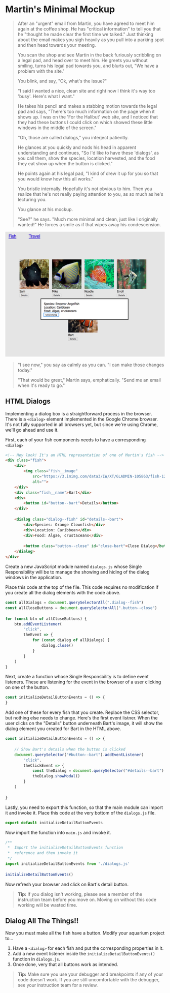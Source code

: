 # Martin's Minimal Mockup

> After an "urgent" email from Martin, you have agreed to meet him again at the coffee shop. He has "critical information" to tell you that he "thought he made clear the first time we talked." Just thinking about the email makes you sigh heavily as you pull into a parking spot and then head towards your meeting.
>
> You scan the shop and see Martin in the back furiously scribbling on a legal pad, and head over to meet him. He greets you without smiling, turns his legal pad towards you, and blurts out, "We have a problem with the site."
>
> You blink, and say, "Ok, what's the issue?"
>
> "I said I wanted a nice, clean site and right now I think it's way too 'busy'. Here's what I want."
>
> He takes his pencil and makes a stabbing motion towards the legal pad and says, "There's too much information on the page when it shows up. I was on the 'For the Halibut' web site, and I noticed that they had these buttons I could click on which showed these little windows in the middle of the screen."
>
> "Oh, those are called dialogs," you interject patiently.
>
> He glances at you quickly and nods his head in apparent understanding and continues, "So I'd like to have these 'dialogs', as you call them, show the species, location harvested, and the food they eat show up when the button is clicked."
>
> He points again at his legal pad, "I kind of drew it up for you so that you would know how this all works."
>
> You bristle internally. Hopefully it's not obvious to him. Then you realize that he's not really paying attention to you, as so much as he's lecturing you.
>
> You glance at his mockup.
>
> "See?" he says. "Much more minimal and clean, just like I originally wanted!" He forces a smile as if that wipes away his condescension.

![martin's minimalism mockup](./images/martin-minimal-mockup.png)

> "I see now," you say as calmly as you can. "I can make those changes today."
>
> "That would be great," Martin says, emphatically. "Send me an email when it's ready to go."

## HTML Dialogs

Implementing a dialog box is a straightforward process in the browser. There is a `<dialog>` element implemented in the Google Chrome browser. It's not fully supported in all browsers yet, but since we're using Chrome, we'll go ahead and use it.

First, each of your fish components needs to have a corresponding `<dialog>`

```html
<!-- Hey look! It's an HTML representation of one of Martin's fish -->
<div class="fish">
    <div>
        <img class="fish__image"
            src="https://3.imimg.com/data3/IW/XT/GLADMIN-105863/fish-125x125.jpg"
            alt="">
    </div>
    <div class="fish__name">Bart</div>
    <div>
        <button id="button--bart">Details</button>
    </div>

    <dialog class="dialog--fish" id="details--bart">
        <div>Species: Orange Clownfish</div>
        <div>Location: Caribbean</div>
        <div>Food: Algae, crustaceans</div>

        <button class="button--close" id="close-bart">Close Dialog</button>
    </dialog>
</div>
```

Create a new JavaScript module named `dialogs.js` whose Single Responsibility will be to manage the showing and hiding of the dialog windows in the application.

Place this code at the top of the file. This code requires no modification if you create all the dialog elements with the code above.

```js
const allDialogs = document.querySelectorAll(".dialog--fish")
const allCloseButtons = document.querySelectorAll(".button--close")

for (const btn of allCloseButtons) {
    btn.addEventListener(
        "click",
        theEvent => {
            for (const dialog of allDialogs) {
                dialog.close()
            }
        }
    )
}
```

Next, create a function whose Single Responsbility is to define event listeners. These are listening for the event in the browser of a user clicking on one of the button.

```js
const initializeDetailButtonEvents = () => {
}
```

Add one of these for every fish that you create. Replace the CSS selector, but nothing else needs to change. Here's the first event listner. When the user clicks on the "Details" button underneath Bart's image, it will show the dialog element you created for Bart in the HTML above.

```js
const initializeDetailButtonEvents = () => {

    // Show Bart's details when the button is clicked
    document.querySelector("#button--bart").addEventListener(
        "click",
        theClickEvent => {
            const theDialog = document.querySelector("#details--bart")
            theDialog.showModal()
        }
    )

}
```

Lastly, you need to export this function, so that the main module can import it and invoke it. Place this code at the very bottom of the `dialogs.js` file.

```js
export default initializeDetailButtonEvents
```

Now import the function into `main.js` and invoke it.

```js
/**
 *  Import the initializeDetailButtonEvents function
 *  reference and then invoke it
 */
import initializeDetailButtonEvents from './dialogs.js'

initializeDetailButtonEvents()
```

Now refresh your browser and click on Bart's detail button.

> **Tip:** If you dialog isn't working, please see a member of the instruction team before you move on. Moving on without this code working will be wasted time.

## Dialog All The Things!!

Now you must make all the fish have a button. Modify your aquarium project to...

1. Have a `<dialog>` for each fish and put the corresponding properties in it.
1. Add a new event listener inside the `initializeDetailButtonEvents()` function in `dialogs.js`.
1. Once done, very that all buttons work as intended.

> **Tip:** Make sure you use your debugger and breakpoints if any of your code doesn't work. If you are still uncomfortable with the debugger, see your instruction team for a review.
